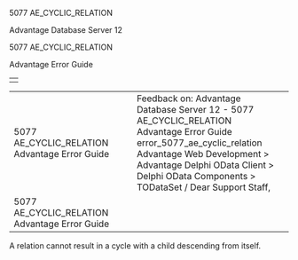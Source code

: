 5077 AE\_CYCLIC\_RELATION




Advantage Database Server 12  

5077 AE\_CYCLIC\_RELATION

Advantage Error Guide

|  |
| --- |
|  |

|  |  |  |  |  |
| --- | --- | --- | --- | --- |
| 5077 AE\_CYCLIC\_RELATION  Advantage Error Guide |  |  | Feedback on: Advantage Database Server 12 - 5077 AE\_CYCLIC\_RELATION Advantage Error Guide error\_5077\_ae\_cyclic\_relation Advantage Web Development > Advantage Delphi OData Client > Delphi OData Components > TODataSet / Dear Support Staff, |  |
| 5077 AE\_CYCLIC\_RELATION  Advantage Error Guide |  |  |  |  |

A relation cannot result in a cycle with a child descending from itself.